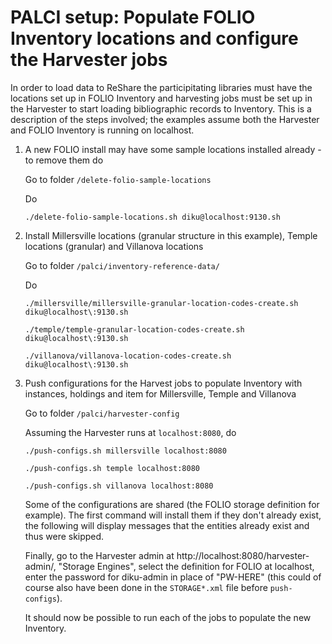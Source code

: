 # PALCI setup: Populate FOLIO Inventory locations and configure the Harvester jobs

In order to load data to ReShare the participitating libraries must have the locations set up in FOLIO Inventory and harvesting jobs must be set up in the Harvester to start loading bibliographic records to Inventory. This is a description of the steps involved; the examples assume both the Harvester and FOLIO Inventory is running on localhost.

1) A new FOLIO install may have some sample locations installed already - to remove them do
    
     Go to folder `/delete-folio-sample-locations`
     
     Do 

     `./delete-folio-sample-locations.sh diku@localhost:9130.sh`

2) Install Millersville locations (granular structure in this example), Temple locations (granular) and Villanova locations

    Go to folder `/palci/inventory-reference-data/`
    
    Do

    `./millersville/millersville-granular-location-codes-create.sh diku@localhost\:9130.sh`
    
    `./temple/temple-granular-location-codes-create.sh diku@localhost\:9130.sh`
    
    `./villanova/villanova-location-codes-create.sh diku@localhost\:9130.sh`

2) Push configurations for the Harvest jobs to populate Inventory with instances, holdings and item for Millersville, Temple and Villanova

    Go to folder `/palci/harvester-config`

    Assuming the Harvester runs at `localhost:8080`, do

    `./push-configs.sh millersville localhost:8080`
    
    `./push-configs.sh temple localhost:8080`
    
    `./push-configs.sh villanova localhost:8080`

    Some of the configurations are shared (the FOLIO storage definition for example). The first command will install them if they don't already exist, the following will display messages that the entities already exist and thus were skipped.

    Finally, go to the Harvester admin at http://localhost:8080/harvester-admin/, "Storage Engines", select the definition for FOLIO at localhost, enter the password for diku-admin in place of "PW-HERE" (this could of course also have been done in the `STORAGE*.xml` file before `push-configs`). 

    It should now be possible to run each of the jobs to populate the new Inventory. 
